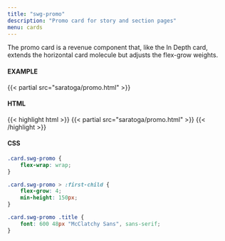 ```yaml
---
title: "swg-promo"
description: "Promo card for story and section pages"
menu: cards
---
```


The promo card is a revenue component that, like the In Depth card, extends the horizontal card molecule but adjusts the flex-grow weights.

#### EXAMPLE
<div class="example">
{{< partial src="saratoga/promo.html" >}}
</div>

#### HTML
{{< highlight html >}}
{{< partial src="saratoga/promo.html" >}}
{{< /highlight >}}

#### CSS
```css
.card.swg-promo {
	flex-wrap: wrap;
}

.card.swg-promo > :first-child {
	flex-grow: 4;
	min-height: 150px;
}

.card.swg-promo .title {
	font: 600 48px "McClatchy Sans", sans-serif;
}
```
